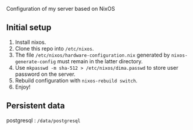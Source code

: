 Configuration of my server based on NixOS

## Initial setup

1. Install nixos.
2. Clone this repo into `/etc/nixos`.
3. The file `/etc/nixos/hardware-configuration.nix` generated by `nixos-generate-config` must remain in the latter directory.
4. Use `mkpasswd -m sha-512 > /etc/nixos/dima.passwd` to store user password on the server.
5. Rebuild configuration with `nixos-rebuild switch`.
6. Enjoy!

## Persistent data

postgresql
: `/data/postgresql`
